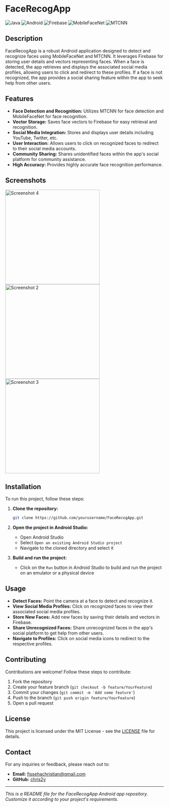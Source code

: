 # FaceRecogApp

![Java](https://img.shields.io/badge/Java-ED8B00?style=for-the-badge&logo=java&logoColor=white)
![Android](https://img.shields.io/badge/Android-3DDC84?style=for-the-badge&logo=android&logoColor=white)
![Firebase](https://img.shields.io/badge/Firebase-FFCA28?style=for-the-badge&logo=firebase&logoColor=white)
![MobileFaceNet](https://img.shields.io/badge/MobileFaceNet-FF5722?style=for-the-badge&logo=none&logoColor=white)
![MTCNN](https://img.shields.io/badge/MTCNN-607D8B?style=for-the-badge&logo=none&logoColor=white)

## Description

FaceRecogApp is a robust Android application designed to detect and recognize faces using MobileFaceNet and MTCNN. It leverages Firebase for storing user details and vectors representing faces. When a face is detected, the app retrieves and displays the associated social media profiles, allowing users to click and redirect to these profiles. If a face is not recognized, the app provides a social sharing feature within the app to seek help from other users.

## Features

- **Face Detection and Recognition:** Utilizes MTCNN for face detection and MobileFaceNet for face recognition.
- **Vector Storage:** Saves face vectors to Firebase for easy retrieval and recognition.
- **Social Media Integration:** Stores and displays user details including YouTube, Twitter, etc.
- **User Interaction:** Allows users to click on recognized faces to redirect to their social media accounts.
- **Community Sharing:** Shares unidentified faces within the app's social platform for community assistance.
- **High Accuracy:** Provides highly accurate face recognition performance.

## Screenshots
<img src="https://github.com/chris2y/Face-Recognition-and-Detection-Android-App-Mobile-Face-Net-and-MTCNN/assets/105220772/6ea5d9d4-50a6-4e83-acc8-9c38d55b8941" alt="Screenshot 4" width="300"/>
<img src="https://github.com/chris2y/Face-Recognition-and-Detection-Android-App-Mobile-Face-Net-and-MTCNN/assets/105220772/31460247-b0ff-4729-9802-536b60d5c707" alt="Screenshot 2" width="300"/>
<img src="https://github.com/chris2y/Face-Recognition-and-Detection-Android-App-Mobile-Face-Net-and-MTCNN/assets/105220772/dadd78c1-45b8-44b2-acca-d98ef2cdfeec" alt="Screenshot 3" width="300"/>


## Installation

To run this project, follow these steps:

1. **Clone the repository:**

    ```sh
    git clone https://github.com/yourusername/FaceRecogApp.git
    ```

2. **Open the project in Android Studio:**

    - Open Android Studio
    - Select `Open an existing Android Studio project`
    - Navigate to the cloned directory and select it

3. **Build and run the project:**

    - Click on the `Run` button in Android Studio to build and run the project on an emulator or a physical device

## Usage

- **Detect Faces:** Point the camera at a face to detect and recognize it.
- **View Social Media Profiles:** Click on recognized faces to view their associated social media profiles.
- **Store New Faces:** Add new faces by saving their details and vectors in Firebase.
- **Share Unrecognized Faces:** Share unrecognized faces in the app's social platform to get help from other users.
- **Navigate to Profiles:** Click on social media icons to redirect to the respective profiles.

## Contributing

Contributions are welcome! Follow these steps to contribute:

1. Fork the repository
2. Create your feature branch (`git checkout -b feature/YourFeature`)
3. Commit your changes (`git commit -m 'Add some feature'`)
4. Push to the branch (`git push origin feature/YourFeature`)
5. Open a pull request

## License

This project is licensed under the MIT License - see the [LICENSE](LICENSE) file for details.

## Contact

For any inquiries or feedback, please reach out to:

- **Email:** fissehachristian@gmail.com
- **GitHub:** [chris2y](https://github.com/chris2y)

---

*This is a README file for the FaceRecogApp Android app repository. Customize it according to your project's requirements.*
